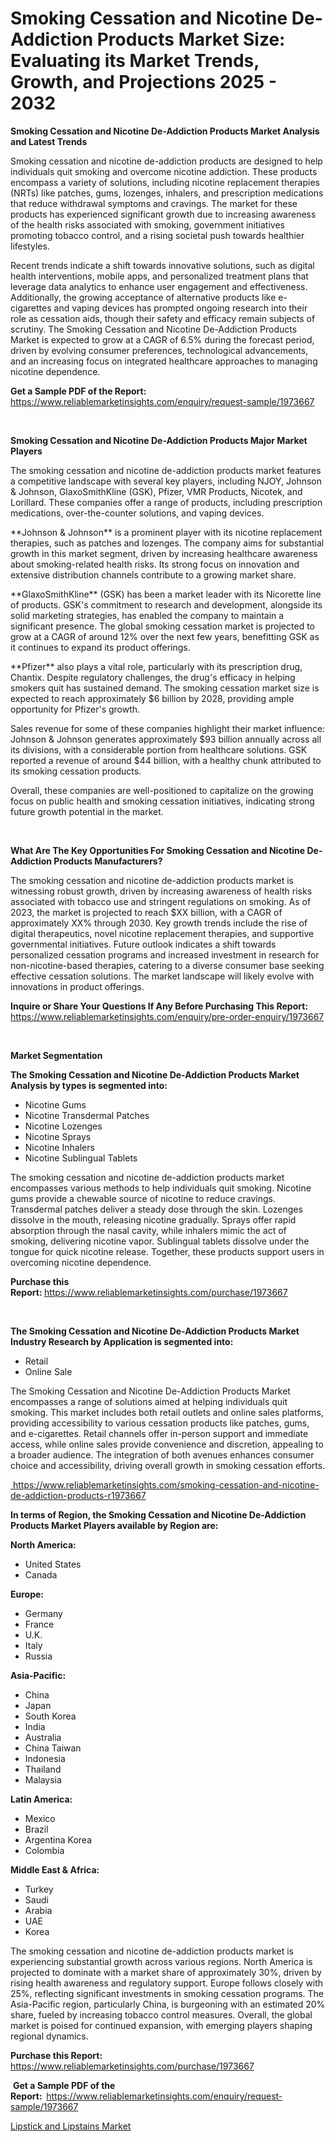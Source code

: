<p><h1>Smoking Cessation and Nicotine De-Addiction Products Market Size: Evaluating its Market Trends, Growth, and Projections 2025 - 2032</h1></p><p><strong>Smoking Cessation and Nicotine De-Addiction Products Market Analysis and Latest Trends</strong></p>
<p><p>Smoking cessation and nicotine de-addiction products are designed to help individuals quit smoking and overcome nicotine addiction. These products encompass a variety of solutions, including nicotine replacement therapies (NRTs) like patches, gums, lozenges, inhalers, and prescription medications that reduce withdrawal symptoms and cravings. The market for these products has experienced significant growth due to increasing awareness of the health risks associated with smoking, government initiatives promoting tobacco control, and a rising societal push towards healthier lifestyles.</p><p>Recent trends indicate a shift towards innovative solutions, such as digital health interventions, mobile apps, and personalized treatment plans that leverage data analytics to enhance user engagement and effectiveness. Additionally, the growing acceptance of alternative products like e-cigarettes and vaping devices has prompted ongoing research into their role as cessation aids, though their safety and efficacy remain subjects of scrutiny. The Smoking Cessation and Nicotine De-Addiction Products Market is expected to grow at a CAGR of 6.5% during the forecast period, driven by evolving consumer preferences, technological advancements, and an increasing focus on integrated healthcare approaches to managing nicotine dependence.</p></p>
<p><strong>Get a Sample PDF of the Report:&nbsp;</strong> <a href="https://www.reliablemarketinsights.com/enquiry/request-sample/1973667?utm_campaign=2117&utm_medium=2&utm_source=Github&utm_content=ia&utm_term=06042025&utm_id=smoking-cessation-and-nicotine-de-addiction-products">https://www.reliablemarketinsights.com/enquiry/request-sample/1973667</a></p>
<p>&nbsp;</p>
<p><strong>Smoking Cessation and Nicotine De-Addiction Products Major Market Players</strong></p>
<p><p>The smoking cessation and nicotine de-addiction products market features a competitive landscape with several key players, including NJOY, Johnson & Johnson, GlaxoSmithKline (GSK), Pfizer, VMR Products, Nicotek, and Lorillard. These companies offer a range of products, including prescription medications, over-the-counter solutions, and vaping devices.</p><p>**Johnson & Johnson** is a prominent player with its nicotine replacement therapies, such as patches and lozenges. The company aims for substantial growth in this market segment, driven by increasing healthcare awareness about smoking-related health risks. Its strong focus on innovation and extensive distribution channels contribute to a growing market share.</p><p>**GlaxoSmithKline** (GSK) has been a market leader with its Nicorette line of products. GSK's commitment to research and development, alongside its solid marketing strategies, has enabled the company to maintain a significant presence. The global smoking cessation market is projected to grow at a CAGR of around 12% over the next few years, benefitting GSK as it continues to expand its product offerings.</p><p>**Pfizer** also plays a vital role, particularly with its prescription drug, Chantix. Despite regulatory challenges, the drug's efficacy in helping smokers quit has sustained demand. The smoking cessation market size is expected to reach approximately $6 billion by 2028, providing ample opportunity for Pfizer's growth.</p><p>Sales revenue for some of these companies highlight their market influence: Johnson & Johnson generates approximately $93 billion annually across all its divisions, with a considerable portion from healthcare solutions. GSK reported a revenue of around $44 billion, with a healthy chunk attributed to its smoking cessation products. </p><p>Overall, these companies are well-positioned to capitalize on the growing focus on public health and smoking cessation initiatives, indicating strong future growth potential in the market.</p></p>
<p>&nbsp;</p>
<p><strong>What Are The Key Opportunities For Smoking Cessation and Nicotine De-Addiction Products Manufacturers?</strong></p>
<p><p>The smoking cessation and nicotine de-addiction products market is witnessing robust growth, driven by increasing awareness of health risks associated with tobacco use and stringent regulations on smoking. As of 2023, the market is projected to reach $XX billion, with a CAGR of approximately XX% through 2030. Key growth trends include the rise of digital therapeutics, novel nicotine replacement therapies, and supportive governmental initiatives. Future outlook indicates a shift towards personalized cessation programs and increased investment in research for non-nicotine-based therapies, catering to a diverse consumer base seeking effective cessation solutions. The market landscape will likely evolve with innovations in product offerings.</p></p>
<p><strong>Inquire or Share Your Questions If Any Before Purchasing This Report:</strong> <a href="https://www.reliablemarketinsights.com/enquiry/pre-order-enquiry/1973667?utm_campaign=2117&utm_medium=2&utm_source=Github&utm_content=ia&utm_term=06042025&utm_id=smoking-cessation-and-nicotine-de-addiction-products">https://www.reliablemarketinsights.com/enquiry/pre-order-enquiry/1973667</a></p>
<p>&nbsp;</p>
<p><strong>Market Segmentation</strong></p>
<p><strong>The Smoking Cessation and Nicotine De-Addiction Products Market Analysis by types is segmented into:</strong></p>
<p><ul><li>Nicotine Gums</li><li>Nicotine Transdermal Patches</li><li>Nicotine Lozenges</li><li>Nicotine Sprays</li><li>Nicotine Inhalers</li><li>Nicotine Sublingual Tablets</li></ul></p>
<p><p>The smoking cessation and nicotine de-addiction products market encompasses various methods to help individuals quit smoking. Nicotine gums provide a chewable source of nicotine to reduce cravings. Transdermal patches deliver a steady dose through the skin. Lozenges dissolve in the mouth, releasing nicotine gradually. Sprays offer rapid absorption through the nasal cavity, while inhalers mimic the act of smoking, delivering nicotine vapor. Sublingual tablets dissolve under the tongue for quick nicotine release. Together, these products support users in overcoming nicotine dependence.</p></p>
<p><strong>Purchase this Report:&nbsp;</strong><a href="https://www.reliablemarketinsights.com/purchase/1973667?utm_campaign=2117&utm_medium=2&utm_source=Github&utm_content=ia&utm_term=06042025&utm_id=smoking-cessation-and-nicotine-de-addiction-products">https://www.reliablemarketinsights.com/purchase/1973667</a></p>
<p>&nbsp;</p>
<p><strong>The Smoking Cessation and Nicotine De-Addiction Products Market Industry Research by Application is segmented into:</strong></p>
<p><ul><li>Retail</li><li>Online Sale</li></ul></p>
<p><p>The Smoking Cessation and Nicotine De-Addiction Products Market encompasses a range of solutions aimed at helping individuals quit smoking. This market includes both retail outlets and online sales platforms, providing accessibility to various cessation products like patches, gums, and e-cigarettes. Retail channels offer in-person support and immediate access, while online sales provide convenience and discretion, appealing to a broader audience. The integration of both avenues enhances consumer choice and accessibility, driving overall growth in smoking cessation efforts.</p></p>
<p><a href="https://www.reliablemarketinsights.com/smoking-cessation-and-nicotine-de-addiction-products-r1973667?utm_campaign=2117&utm_medium=2&utm_source=Github&utm_content=ia&utm_term=06042025&utm_id=smoking-cessation-and-nicotine-de-addiction-products">&nbsp;https://www.reliablemarketinsights.com/smoking-cessation-and-nicotine-de-addiction-products-r1973667</a></p>
<p><strong>In terms of Region, the Smoking Cessation and Nicotine De-Addiction Products Market Players available by Region are:</strong></p>
<p>
    <p> <strong> North America: </strong>
        <ul>
            <li>United States</li>
            <li>Canada</li>
        </ul>
        </p> 
    <p> <strong> Europe: </strong>
        <ul>
            <li>Germany</li>
            <li>France</li>
            <li>U.K.</li>
            <li>Italy</li>
            <li>Russia</li>
        </ul>
        </p> 
    <p> <strong> Asia-Pacific: </strong>
        <ul>
            <li>China</li>
            <li>Japan</li>
            <li>South Korea</li>
            <li>India</li>
            <li>Australia</li>
            <li>China Taiwan</li>
            <li>Indonesia</li>
            <li>Thailand</li>
            <li>Malaysia</li>
        </ul>
        </p> 
    <p> <strong> Latin America: </strong>
        <ul>
            <li>Mexico</li>
            <li>Brazil</li>
            <li>Argentina Korea</li>
            <li>Colombia</li>
        </ul>
        </p> 
    <p> <strong> Middle East & Africa: </strong>
        <ul>
            <li>Turkey</li>
            <li>Saudi</li>
            <li>Arabia</li>
            <li>UAE</li>
            <li>Korea</li>
        </ul>
    </p>
    </p>
<p><p>The smoking cessation and nicotine de-addiction products market is experiencing substantial growth across various regions. North America is projected to dominate with a market share of approximately 30%, driven by rising health awareness and regulatory support. Europe follows closely with 25%, reflecting significant investments in smoking cessation programs. The Asia-Pacific region, particularly China, is burgeoning with an estimated 20% share, fueled by increasing tobacco control measures. Overall, the global market is poised for continued expansion, with emerging players shaping regional dynamics.</p></p>
<p><strong>Purchase this Report: </strong><a href="https://www.reliablemarketinsights.com/purchase/1973667?utm_campaign=2117&utm_medium=2&utm_source=Github&utm_content=ia&utm_term=06042025&utm_id=smoking-cessation-and-nicotine-de-addiction-products">https://www.reliablemarketinsights.com/purchase/1973667</a></p>
<p>&nbsp;<strong>Get a Sample PDF of the Report:&nbsp;&nbsp;</strong><a href="https://www.reliablemarketinsights.com/enquiry/request-sample/1973667?utm_campaign=2117&utm_medium=2&utm_source=Github&utm_content=ia&utm_term=06042025&utm_id=smoking-cessation-and-nicotine-de-addiction-products">https://www.reliablemarketinsights.com/enquiry/request-sample/1973667</a></p>
<p><strong></strong></p>
<p><p><a href="https://github.com/nathandecarvalho/Market-Research-Report-List-6/blob/main/lipstick-and-lipstains-market.md?utm_campaign=2117&utm_medium=2&utm_source=Github&utm_content=ia&utm_term=06042025&utm_id=smoking-cessation-and-nicotine-de-addiction-products">Lipstick and Lipstains Market</a></p></p>